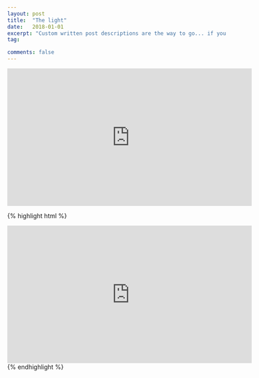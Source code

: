```yaml
---
layout: post
title:  "The light"
date:   2018-01-01
excerpt: "Custom written post descriptions are the way to go... if you're not lazy."
tag:

comments: false
---
```

<iframe width="560" height="315" src="https://www.youtube.com/watch?v=Rpq35wyDi7I" frameborder="0"> </iframe>


{% highlight html %}
<iframe width="560" height="315" src="https://www.youtube.com/watch?v=Rpq35wyDi7I" frameborder="0"> </iframe>
{% endhighlight %}

